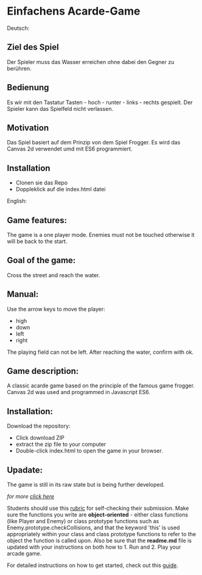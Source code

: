 
# **Einfachens Acarde-Game**

Deutsch:

## Ziel des Spiel

Der Spieler muss das Wasser erreichen ohne dabei den Gegner zu berühren.

## Bedienung

Es wir mit den Tastatur Tasten
    - hoch
    - runter
    - links
    - rechts
gespielt.
Der Spieler kann das Spielfeld nicht verlassen.

## Motivation

Das Spiel basiert auf dem Prinzip von dem Spiel Frogger. Es wird das Canvas 2d verwendet umd mit ES6 programmiert.

## Installation

- Clonen sie das Repo
- Doppleklick auf die index.html datei


English:
## Game features:

The game is a one player mode.
Enemies must not be touched otherwise it will be back to the start.

## Goal of the game:

Cross the street and reach the water.

## Manual:

Use the arrow keys to move the player:
- high 
- down
- left
- right

The playing field can not be left. After reaching the water, confirm with ok.

## Game description:

A classic acarde game based on the principle of the famous game frogger. Canvas 2d was used and programmed in Javascript ES6.

## Installation:

Download the repository:
- Click download ZIP
- extract the zip file to your computer
- Double-click index.html to open the game in your browser.

## Upadate:

The game is still in its raw state but is being further developed.

*for more [click here](http://www.andysportfolio.com)*


Students should use this [rubric](https://review.udacity.com/#!/projects/2696458597/rubric) for self-checking their submission. Make sure the functions you write are **object-oriented** - either class functions (like Player and Enemy) or class prototype functions such as Enemy.prototype.checkCollisions, and that the keyword 'this' is used appropriately within your class and class prototype functions to refer to the object the function is called upon. Also be sure that the **readme.md** file is updated with your instructions on both how to 1. Run and 2. Play your arcade game.

For detailed instructions on how to get started, check out this [guide](https://docs.google.com/document/d/1v01aScPjSWCCWQLIpFqvg3-vXLH2e8_SZQKC8jNO0Dc/pub?embedded=true).
